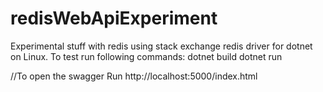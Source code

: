 # redisWebApiExperiment

Experimental stuff with redis using stack exchange redis driver for dotnet on Linux.
To test run following commands:
dotnet build
dotnet run

//To open the swagger Run
http://localhost:5000/index.html
